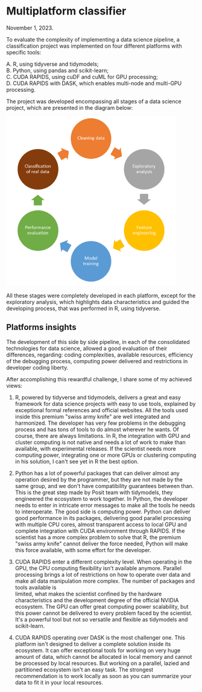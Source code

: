 # Multiplatform classifier
November 1, 2023.

To evaluate the complexity of implementing a data science pipeline,
a classification project was implemented on four different platforms with 
specific tools:

A. R, using tidyverse and tidymodels;  
B. Python, using pandas and scikit-learn;  
C. CUDA RAPIDS, using cuDF and cuML for GPU processing;  
D. CUDA RAPIDS with DASK, which enables multi-node and multi-GPU processing.      




The project was developed encompassing all stages of a data science project,
which are presented in the diagram below:

<img height="450" src="./.readme_images/project_stages.png" width="450"/>

All these stages were completely developed in each platform, except for the 
exploratory analysis, which highlights data characteristics and guided the 
developing process, that was performed in R, using tidyverse.

## Platforms insights

The development of this side by side pipeline, in each of the consolidated
technologies for data science, allowed a good evaluation of their differences,
regarding: coding complexities, available resources, efficiency of the debugging 
process, computing power delivered and restrictions in developer coding liberty.

After accomplishing this rewardful challenge, I share some of my achieved views:

1. R, powered by tidyverse and tidymodels, delivers a great and easy
framework for data science projects with easy to use tools, explained by
exceptional formal references and official websites. All the tools used inside this 
premium "swiss army knife" are well integrated and harmonized. The developer
has very few problems in the debugging process and has tons of tools to do almost
wherever he wants. Of course, there are always limitations. In R, the integration
with GPU and cluster computing is not native and needs a lot of work to
make than available, with experimental releases. If the scientist needs more 
computing power, integrating one or more GPUs or clustering computing in his
solution, I can't see yet in R the best option.  


2.  Python has a lot of powerful packages that can deliver almost any operation
desired by the programmer, but they are not made by the same group, and we don't
have compatibility guarantees between than. This is the great step made by Posit 
team with tidymodels, they engineered the ecosystem to work together. In Python,
the developer needs to enter in intricate error messages to make all the tools
he needs to interoperate. The good side is computing power. Python can deliver
good performance in its packages, delivering good parallel processing with
multiple CPU cores, almost transparent access to local GPU and complete integration
with CUDA environment through RAPIDS. If the scientist has a more complex problem
to solve that R, the premium "swiss army knife" cannot deliver the force needed,
Python will make this force available, with some effort for the developer.


3. CUDA RAPIDS enter a different complexity level. When operating in the GPU, the
CPU computing flexibility isn't available anymore. Parallel processing
brings a lot of restrictions on how to operate over data and make all data 
manipulation more complex. The number of packages and tools available is  
limited, what makes the scientist confined by the hardware characteristics and
the development degree of the official NVIDIA ecosystem. The GPU can offer great
computing power scalability, but this power cannot be delivered to every problem 
faced by the scientist. It's a powerful tool but not so versatile and flexible as
tidymodels and scikit-learn.


4. CUDA RAPIDS operating over DASK is the most challenger one. This platform isn't
designed to deliver a complete solution inside its ecosystem. It can offer 
exceptional tools for working on very huge amount of data, which cannot be allocated
in local memory and cannot be processed by local resources. But working on a 
parallel, lazied and partitioned ecosystem isn't an easy task. The strongest
recommendation is to work locally as soon as you can summarize your data to
fit it in your local resources.




